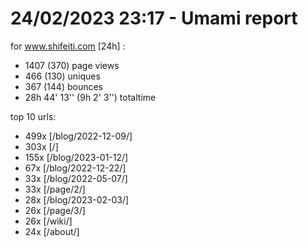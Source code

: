# 24/02/2023 23:17 - Umami report
for www.shifeiti.com [24h] :

 - 1407 (370) page views
 - 466 (130) uniques
 - 367 (144) bounces
 - 28h 44' 13'' (9h 2' 3'') totaltime


top 10 urls:
 - 499x [/blog/2022-12-09/]
 - 303x [/]
 - 155x [/blog/2023-01-12/]
 - 67x [/blog/2022-12-22/]
 - 33x [/blog/2022-05-07/]
 - 33x [/page/2/]
 - 28x [/blog/2023-02-03/]
 - 26x [/page/3/]
 - 26x [/wiki/]
 - 24x [/about/]


